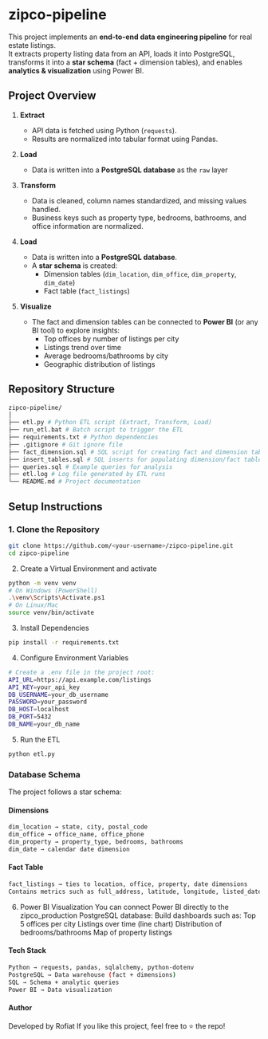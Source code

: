 # zipco-pipeline

This project implements an **end-to-end data engineering pipeline** for real estate listings.  
It extracts property listing data from an API, loads it into PostgreSQL, transforms it into a **star schema** (fact + dimension tables), and enables **analytics & visualization** using Power BI.


## Project Overview

1. **Extract**  
   - API data is fetched using Python (`requests`).  
   - Results are normalized into tabular format using Pandas.  

2. **Load**  
   - Data is written into a **PostgreSQL database** as the `raw` layer

2. **Transform**  
   - Data is cleaned, column names standardized, and missing values handled.  
   - Business keys such as property type, bedrooms, bathrooms, and office information are normalized.

3. **Load**  
   - Data is written into a **PostgreSQL database**.  
   - A **star schema** is created:
     - Dimension tables (`dim_location`, `dim_office`, `dim_property`, `dim_date`)  
     - Fact table (`fact_listings`)  

4. **Visualize**  
   - The fact and dimension tables can be connected to **Power BI** (or any BI tool) to explore insights:
     - Top offices by number of listings per city  
     - Listings trend over time  
     - Average bedrooms/bathrooms by city  
     - Geographic distribution of listings  

## Repository Structure
```bash
zipco-pipeline/
│
├── etl.py # Python ETL script (Extract, Transform, Load)
├── run_etl.bat # Batch script to trigger the ETL
├── requirements.txt # Python dependencies
├── .gitignore # Git ignore file
├── fact_dimension.sql # SQL script for creating fact and dimension tables
├── insert_tables.sql # SQL inserts for populating dimension/fact tables
├── queries.sql # Example queries for analysis
├── etl.log # Log file generated by ETL runs
└── README.md # Project documentation
```

## Setup Instructions

### 1. Clone the Repository
```bash
git clone https://github.com/<your-username>/zipco-pipeline.git
cd zipco-pipeline
```

2. Create a Virtual Environment and activate
```bash
python -m venv venv
# On Windows (PowerShell)
.\venv\Scripts\Activate.ps1
# On Linux/Mac
source venv/bin/activate
```
3. Install Dependencies
```bash
pip install -r requirements.txt
```

4. Configure Environment Variables
```bash
# Create a .env file in the project root:
API_URL=https://api.example.com/listings
API_KEY=your_api_key
DB_USERNAME=your_db_username
PASSWORD=your_password
DB_HOST=localhost
DB_PORT=5432
DB_NAME=your_db_name
```

5. Run the ETL
```bash
python etl.py
```
### Database Schema
The project follows a star schema:

#### Dimensions
```bash
dim_location → state, city, postal_code
dim_office → office_name, office_phone
dim_property → property_type, bedrooms, bathrooms
dim_date → calendar date dimension
```
#### Fact Table
```bash
fact_listings → ties to location, office, property, date dimensions
Contains metrics such as full_address, latitude, longitude, listed_date, removed_date
```
6. Power BI Visualization
You can connect Power BI directly to the zipco_production PostgreSQL database:
Build dashboards such as:
Top 5 offices per city
Listings over time (line chart)
Distribution of bedrooms/bathrooms
Map of property listings

#### Tech Stack
```bash
Python → requests, pandas, sqlalchemy, python-dotenv
PostgreSQL → Data warehouse (fact + dimensions)
SQL → Schema + analytic queries
Power BI → Data visualization
```
#### Author
Developed by Rofiat
If you like this project, feel free to ⭐ the repo!